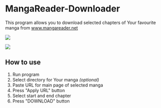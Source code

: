# MangaReader-Downloader
This program allows you to download selected chapters of Your favourite manga from www.mangareader.net

![](https://i.imgur.com/5mozMtQ.png)


![](https://i.imgur.com/9N8jD5U.png)

## How to use
1. Run program
2. Select directory for Your manga _(optional)_
3. Paste URL for main page of selected manga
4. Press "Apply URL" button
5. Select start and end chapter
6. Press "DOWNLOAD" button
